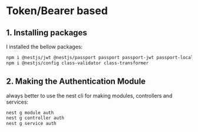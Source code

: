 # Token/Bearer based

## 1. Installing packages
I installed the bellow packages:
```bash
npm i @nestjs/jwt @nestjs/passport passport passport-jwt passport-local
npm i @nestjs/config class-validator class-transformer
```

## 2. Making the Authentication Module
always better to use the nest cli for making modules, controllers and services:
```bash
nest g module auth
nest g controller auth
nest g service auth
```
